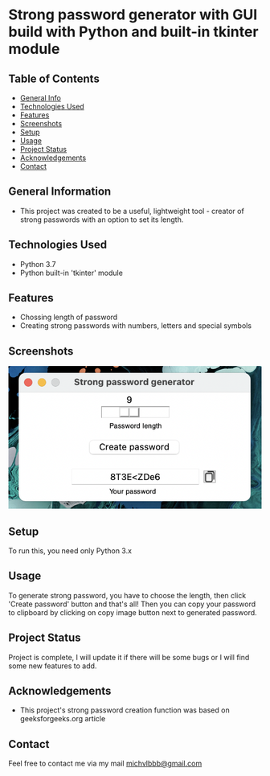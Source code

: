 # Strong password generator with GUI build with Python and built-in tkinter module

## Table of Contents
* [General Info](#general-information)
* [Technologies Used](#technologies-used)
* [Features](#features)
* [Screenshots](#screenshots)
* [Setup](#setup)
* [Usage](#usage)
* [Project Status](#project-status)
* [Acknowledgements](#acknowledgements)
* [Contact](#contact)
<!-- * [License](#license) -->


## General Information
- This project was created to be a useful, lightweight tool - creator of strong passwords with an option to set its length.


## Technologies Used
- Python 3.7
- Python built-in 'tkinter' module


## Features
- Chossing length of password
- Creating strong passwords with numbers, letters and special symbols


## Screenshots
![Example screenshot](./img_for_readme/screen.png)
<!-- If you have screenshots you'd like to share, include them here. -->


## Setup
To run this, you need only Python 3.x


## Usage
To generate strong password, you have to choose the length, then click 'Create password' button and that's all! Then you can copy your password to clipboard by clicking on copy image button next to generated password.


## Project Status
Project is complete, I will update it if there will be some bugs or I will find some new features to add.


## Acknowledgements
- This project's strong password creation function was based on geeksforgeeks.org article


## Contact
Feel free to contact me via my mail michvlbbb@gmail.com


<!-- Optional -->
<!-- ## License -->
<!-- This project is open source and available under the [... License](). -->

<!-- You don't have to include all sections - just the one's relevant to your project -->
